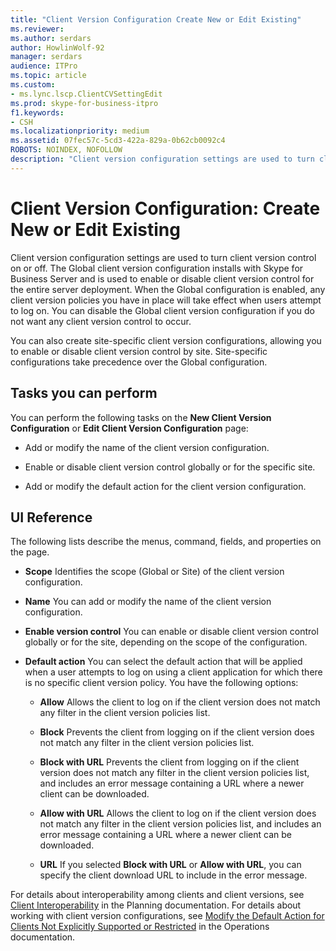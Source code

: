 ```yaml
---
title: "Client Version Configuration Create New or Edit Existing"
ms.reviewer: 
ms.author: serdars
author: HowlinWolf-92
manager: serdars
audience: ITPro
ms.topic: article
ms.custom:
- ms.lync.lscp.ClientCVSettingEdit
ms.prod: skype-for-business-itpro
f1.keywords:
- CSH
ms.localizationpriority: medium
ms.assetid: 07fec57c-5cd3-422a-829a-0b62cb0092c4
ROBOTS: NOINDEX, NOFOLLOW
description: "Client version configuration settings are used to turn client version control on or off. The Global client version configuration installs with Skype for Business Server and is used to enable or disable client version control for the entire server deployment. When the Global configuration is enabled, any client version policies you have in place will take effect when users attempt to log on. You can disable the Global client version configuration if you do not want any client version control to occur."
---
```


# Client Version Configuration: Create New or Edit Existing

Client version configuration settings are used to turn client version control on or off. The Global client version configuration installs with Skype for Business Server and is used to enable or disable client version control for the entire server deployment. When the Global configuration is enabled, any client version policies you have in place will take effect when users attempt to log on. You can disable the Global client version configuration if you do not want any client version control to occur.

You can also create site-specific client version configurations, allowing you to enable or disable client version control by site. Site-specific configurations take precedence over the Global configuration.

## Tasks you can perform

You can perform the following tasks on the **New Client Version Configuration** or **Edit Client Version Configuration** page:

- Add or modify the name of the client version configuration.

- Enable or disable client version control globally or for the specific site.

- Add or modify the default action for the client version configuration.

## UI Reference

The following lists describe the menus, command, fields, and properties on the page.

- **Scope** Identifies the scope (Global or Site) of the client version configuration.

- **Name** You can add or modify the name of the client version configuration.

- **Enable version control** You can enable or disable client version control globally or for the site, depending on the scope of the configuration.

- **Default action** You can select the default action that will be applied when a user attempts to log on using a client application for which there is no specific client version policy. You have the following options:

  - **Allow** Allows the client to log on if the client version does not match any filter in the client version policies list.

  - **Block** Prevents the client from logging on if the client version does not match any filter in the client version policies list.

  - **Block with URL** Prevents the client from logging on if the client version does not match any filter in the client version policies list, and includes an error message containing a URL where a newer client can be downloaded.

  - **Allow with URL** Allows the client to log on if the client version does not match any filter in the client version policies list, and includes an error message containing a URL where a newer client can be downloaded.

  - **URL** If you selected **Block with URL** or **Allow with URL**, you can specify the client download URL to include in the error message.

For details about interoperability among clients and client versions, see [Client Interoperability](/previous-versions/office/lync-server-2013/lync-server-2013-client-interoperability-in-lync-2013) in the Planning documentation. For details about working with client version configurations, see [Modify the Default Action for Clients Not Explicitly Supported or Restricted](/previous-versions/office/lync-server-2013/lync-server-2013-modify-the-default-action-for-clients-not-explicitly-supported-or-restricted) in the Operations documentation.